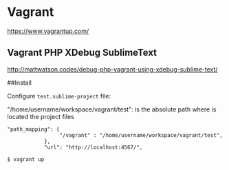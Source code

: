 # Vagrant

https://www.vagrantup.com/

## Vagrant PHP XDebug SublimeText

http://mattwatson.codes/debug-php-vagrant-using-xdebug-sublime-text/

##Install

Configure ```test.sublime-project``` file:

"/home/username/workspace/vagrant/test": is the absolute path where is located the project files

```
"path_mapping": {
                 "/vagrant" : "/home/username/workspace/vagrant/test",
            },
            "url": "http://localhost:4567/",
```

```
$ vagrant up
```

